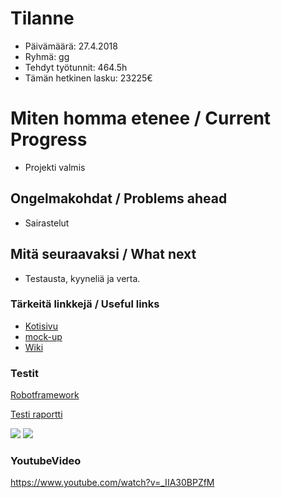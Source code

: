 # Tilanne

* Päivämäärä: 27.4.2018
* Ryhmä: gg
* Tehdyt työtunnit: 464.5h
* Tämän hetkinen lasku: 23225€ 


# Miten homma etenee / Current Progress

* Projekti valmis

## Ongelmakohdat / Problems ahead 

* Sairastelut

## Mitä seuraavaksi / What next

* Testausta, kyyneliä ja verta.

### Tärkeitä linkkejä / Useful links 

* [Kotisivu](http://prjteam-g.pages.labranet.jamk.fi/gg/)
* [mock-up](https://ninjamock.com/s/RHBQWRx)
* [Wiki](https://gitlab.labranet.jamk.fi/PRJTEAM-G/gg/wikis/home)



### Testit

[Robotframework](https://gitlab.labranet.jamk.fi/PRJTEAM-G/gg/tree/master/Tests)

[Testi raportti](https://gitlab.labranet.jamk.fi/PRJTEAM-G/gg/blob/master/TestReport/TestLink%201.9.16%20(Moka%20pot).pdf)

![](https://gitlab.labranet.jamk.fi/PRJTEAM-G/gg/raw/master/TestReport/TestlinkChart.JPG)
![](https://gitlab.labranet.jamk.fi/PRJTEAM-G/gg/raw/master/TestReport/TestlinkChart2.JPG)


### YoutubeVideo
https://www.youtube.com/watch?v=_IIA30BPZfM